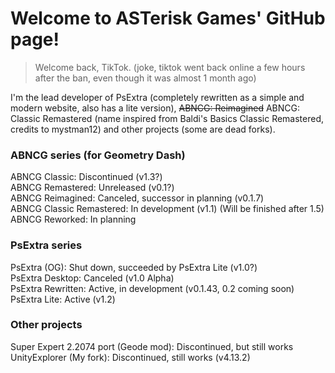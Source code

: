 # Welcome to ASTerisk Games' GitHub page!
> Welcome back, TikTok. (joke, tiktok went back online a few hours after the ban, even though it was almost 1 month ago)

I'm the lead developer of PsExtra (completely rewritten as a simple and modern website, also has a lite version), ~~ABNCG: Reimagined~~ ABNCG: Classic Remastered (name inspired from Baldi's Basics Classic Remastered, credits to mystman12) and other projects (some are dead forks).

### ABNCG series (for Geometry Dash) <br/>
ABNCG Classic: Discontinued (v1.3?) <br/>
ABNCG Remastered: Unreleased (v0.1?) <br/>
ABNCG Reimagined: Canceled, successor in planning (v0.1.7) <br/>
ABNCG Classic Remastered: In development (v1.1) (Will be finished after 1.5) <br/>
ABNCG Reworked: In planning

### PsExtra series <br/>
PsExtra (OG): Shut down, succeeded by PsExtra Lite (v1.0?) <br/>
PsExtra Desktop: Canceled (v1.0 Alpha) <br/>
PsExtra Rewritten: Active, in development (v0.1.43, 0.2 coming soon) <br/>
PsExtra Lite: Active (v1.2)

### Other projects <br/>
Super Expert 2.2074 port (Geode mod): Discontinued, but still works <br/>
UnityExplorer (My fork): Discontinued, still works (v4.13.2)

<!-- IF THERE ARE TYPOS, I'LL TRY TO FIX IT ASAP! -->

